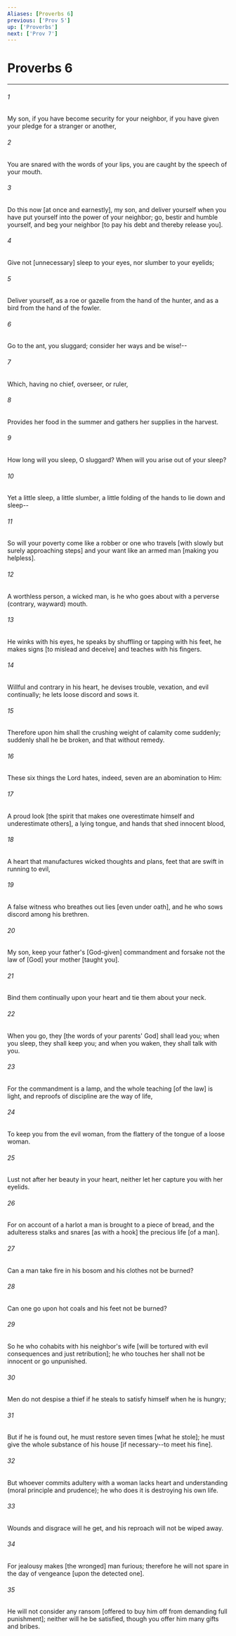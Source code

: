 ```yaml
---
Aliases: [Proverbs 6]
previous: ['Prov 5']
up: ['Proverbs']
next: ['Prov 7']
---
```

# Proverbs 6

***


###### 1 


My son, if you have become security for your neighbor, if you have given your pledge for a stranger or another, 


###### 2 


You are snared with the words of your lips, you are caught by the speech of your mouth. 


###### 3 


Do this now [at once and earnestly], my son, and deliver yourself when you have put yourself into the power of your neighbor; go, bestir and humble yourself, and beg your neighbor [to pay his debt and thereby release you]. 


###### 4 


Give not [unnecessary] sleep to your eyes, nor slumber to your eyelids; 


###### 5 


Deliver yourself, as a roe or gazelle from the hand of the hunter, and as a bird from the hand of the fowler. 


###### 6 


Go to the ant, you sluggard; consider her ways and be wise!-- 


###### 7 


Which, having no chief, overseer, or ruler, 


###### 8 


Provides her food in the summer and gathers her supplies in the harvest. 


###### 9 


How long will you sleep, O sluggard? When will you arise out of your sleep? 


###### 10 


Yet a little sleep, a little slumber, a little folding of the hands to lie down and sleep-- 


###### 11 


So will your poverty come like a robber or one who travels [with slowly but surely approaching steps] and your want like an armed man [making you helpless]. 


###### 12 


A worthless person, a wicked man, is he who goes about with a perverse (contrary, wayward) mouth. 


###### 13 


He winks with his eyes, he speaks by shuffling or tapping with his feet, he makes signs [to mislead and deceive] and teaches with his fingers. 


###### 14 


Willful and contrary in his heart, he devises trouble, vexation, and evil continually; he lets loose discord and sows it. 


###### 15 


Therefore upon him shall the crushing weight of calamity come suddenly; suddenly shall he be broken, and that without remedy. 


###### 16 


These six things the Lord hates, indeed, seven are an abomination to Him: 


###### 17 


A proud look [the spirit that makes one overestimate himself and underestimate others], a lying tongue, and hands that shed innocent blood, 


###### 18 


A heart that manufactures wicked thoughts and plans, feet that are swift in running to evil, 


###### 19 


A false witness who breathes out lies [even under oath], and he who sows discord among his brethren. 


###### 20 


My son, keep your father's [God-given] commandment and forsake not the law of [God] your mother [taught you]. 


###### 21 


Bind them continually upon your heart and tie them about your neck. 


###### 22 


When you go, they [the words of your parents' God] shall lead you; when you sleep, they shall keep you; and when you waken, they shall talk with you. 


###### 23 


For the commandment is a lamp, and the whole teaching [of the law] is light, and reproofs of discipline are the way of life, 


###### 24 


To keep you from the evil woman, from the flattery of the tongue of a loose woman. 


###### 25 


Lust not after her beauty in your heart, neither let her capture you with her eyelids. 


###### 26 


For on account of a harlot a man is brought to a piece of bread, and the adulteress stalks and snares [as with a hook] the precious life [of a man]. 


###### 27 


Can a man take fire in his bosom and his clothes not be burned? 


###### 28 


Can one go upon hot coals and his feet not be burned? 


###### 29 


So he who cohabits with his neighbor's wife [will be tortured with evil consequences and just retribution]; he who touches her shall not be innocent or go unpunished. 


###### 30 


Men do not despise a thief if he steals to satisfy himself when he is hungry; 


###### 31 


But if he is found out, he must restore seven times [what he stole]; he must give the whole substance of his house [if necessary--to meet his fine]. 


###### 32 


But whoever commits adultery with a woman lacks heart and understanding (moral principle and prudence); he who does it is destroying his own life. 


###### 33 


Wounds and disgrace will he get, and his reproach will not be wiped away. 


###### 34 


For jealousy makes [the wronged] man furious; therefore he will not spare in the day of vengeance [upon the detected one]. 


###### 35 


He will not consider any ransom [offered to buy him off from demanding full punishment]; neither will he be satisfied, though you offer him many gifts and bribes.
